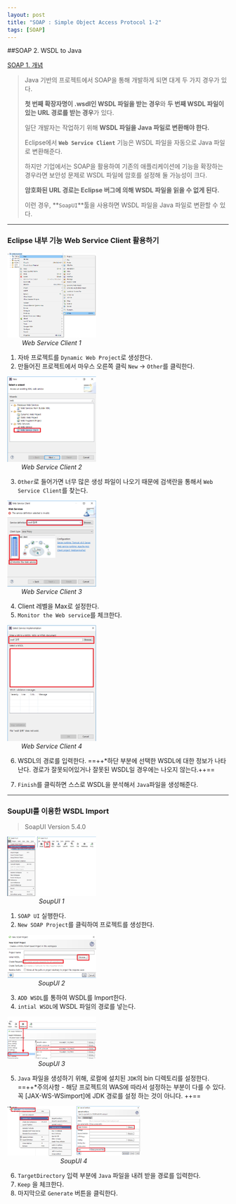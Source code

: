 ```yaml
---
layout: post
title: "SOAP : Simple Object Access Protocol 1-2"
tags: [SOAP]
---
```


##SOAP 2. WSDL to Java

<a href="https://gmun.github.io/2018/03/08/SOAP1.html">SOAP 1. 개념</a>

> Java 기반의 프로젝트에서
> SOAP을 통해 개발하게 되면 대게 두 가지 경우가 있다.
>
>  **첫 번째 확장자명이 .wsdl인 WSDL 파일을 받는 경우**와
>  **두 번째 WSDL 파일이 있는 URL 경로를 받는 경우**가 있다.
>
>  일단 개발자는 작업하기 위해 **WSDL 파일을 Java 파일로 변환해야 한다.**
>
>  Eclipse에서 **`Web Service Client`** 기능은 WSDL 파일을 자동으로 Java 파일로 변환해준다.
>
>  하지만 기업에서는 SOAP을 활용하여 기존의 애플리케이션에 기능을 확장하는 경우라면
>  보안성 문제로 WSDL 파일에 암호를 설정해 둘 가능성이 크다.
>
>  **암호화된 URL 경로는 Eclipse 버그에 의해 WSDL 파일을 읽을 수 없게 된다.**
>
>  이런 경우,
>  **`SoapUI`**툴을 사용하면 WSDL 파일을 Java 파일로 변환할 수 있다.

---

### Eclipse 내부 기능 Web Service Client 활용하기

<div style="text-align: center; display:block; width:40%;">
	<img src="/md/img/SOAP/WSC1.png">
    <em>Web Service Client 1</em>
</div>

1) 자바 프로젝트를 `Dynamic Web Project`로 생성한다.
2) 만들어진 프로젝트에서 마우스 오른쪽 클릭 `New` -> `Other`를 클릭한다.

<div style="text-align: center; display:block; width:40%;">
	<img src="/md/img/SOAP/WSC2.png">
    <em>Web Service Client 2</em>
</div>

3) `Other`로 들어가면 너무 많은 생성 파일이 나오기 때문에
검색란을 통해서 `Web Service Client`를 찾는다.

<div style="text-align: center; display:block; width:40%;">
	<img src="/md/img/SOAP/WSC3.png">
    <em>Web Service Client 3</em>
</div>

4) Client 레벨을 Max로 설정한다.
5) `Monitor the Web service`를 체크한다.

<div style="text-align: center; display:block; width:40%;">
	<img src="/md/img/SOAP/WSC4.png">
    <em>Web Service Client 4</em>
</div>

6) WSDL의 경로를 입력한다.
==++*하단 부분에 선택한 WSDL에 대한 정보가 나타난다.
경로가 잘못되어있거나 잘못된 WSDL일 경우에는 나오지 않는다.++==

7) `Finish`를 클릭하면 스스로 WSDL을 분석해서 `Java`파일을 생성해준다.

---

### SoupUI를 이용한 WSDL Import

>SoapUI Version 5.4.0

<div style="text-align: center; display:block; width:40%;">
	<img src="/md/img/SOAP/SUI1.png">
    <em>SoupUI 1</em>
</div>

1) `SOAP UI` 실행한다.
2) `New SOAP Project`를 클릭하여 프로젝트를 생성한다.

<div style="text-align: center; display:block; width:40%;">
	<img src="/md/img/SOAP/SUI2.png">
    <em>SoupUI 2</em>
</div>

3) `ADD WSDL`를 통하여 WSDL를 Import한다.
4) `intial WSDL`에 WSDL 파일의 경로를 넣는다.

<div style="text-align: center; display:block; width:40%;">
	<img src="/md/img/SOAP/SUI3.png">
    <em>SoupUI 3</em>
</div>

5) `Java` 파일을 생성하기 위해, 로컬에 설치된 `JDK`의 bin 디렉토리를 설정한다.
==++*주의사항 - 해당 프로젝트의 WAS에 따라서 설정하는 부분이 다를 수 있다.
꼭 [JAX-WS-WSimport]에 JDK 경로를 설정 하는 것이 아니다. ++==

<div style="text-align: center; display:block; width:60%;">
	<img src="/md/img/SOAP/SUI4.png">
    <em>SoupUI 4</em>
</div>

6) `TargetDirectory` 입력 부분에 `Java` 파일을 내려 받을 경로를 입력한다.
7) `Keep` 을 체크한다.
7) 마지막으로 `Generate` 버튼을 클릭한다.